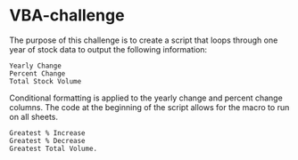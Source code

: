 # VBA-challenge
The purpose of this challenge is to create a script that loops through one year of stock data to output the following information:
```Ticker
Yearly Change 
Percent Change 
Total Stock Volume
```
Conditional formatting is applied to the yearly change and percent change columns. The code at the beginning of the script allows for the macro to run on all sheets. 
```*#Bonus:*
Greatest % Increase
Greatest % Decrease
Greatest Total Volume.
```
